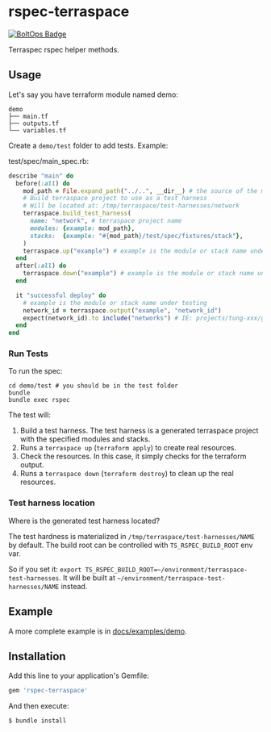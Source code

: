 # rspec-terraspace

[![BoltOps Badge](https://img.boltops.com/boltops/badges/boltops-badge.png)](https://www.boltops.com)

Terraspec rspec helper methods.

## Usage

Let's say you have terraform module named demo:

    demo
    ├── main.tf
    ├── outputs.tf
    └── variables.tf

Create a `demo/test` folder to add tests. Example:

test/spec/main_spec.rb:

```ruby
describe "main" do
  before(:all) do
    mod_path = File.expand_path("../..", __dir__) # the source of the module under testing is 2 levels up
    # Build terraspace project to use as a test harness
    # Will be located at: /tmp/terraspace/test-harnesses/network
    terraspace.build_test_harness(
      name: "network", # terraspace project name
      modules: {example: mod_path},
      stacks:  {example: "#{mod_path}/test/spec/fixtures/stack"},
    )
    terraspace.up("example") # example is the module or stack name under testing
  end
  after(:all) do
    terraspace.down("example") # example is the module or stack name under testing
  end

  it "successful deploy" do
    # example is the module or stack name under testing
    network_id = terraspace.output("example", "network_id")
    expect(network_id).to include("networks") # IE: projects/tung-xxx/global/networks/ladybug
  end
end
```

### Run Tests

To run the spec:

    cd demo/test # you should be in the test folder
    bundle
    bundle exec rspec

The test will:

1. Build a test harness. The test harness is a generated terraspace project with the specified modules and stacks.
2. Runs a `terraspace up` (`terraform apply`) to create real resources.
3. Check the resources. In this case, it simply checks for the terraform output.
4. Runs a `terraspace down` (`terraform destroy`) to clean up the real resources.

### Test harness location

Where is the generated test harness located?

The test hardness is materialized in `/tmp/terraspace/test-harnesses/NAME` by default. The build root can be controlled with `TS_RSPEC_BUILD_ROOT` env var.

So if you set it: `export TS_RSPEC_BUILD_ROOT=~/environment/terraspace-test-harnesses`. It will be built at `~/environment/terraspace-test-harnesses/NAME` instead.

## Example

A more complete example is in [docs/examples/demo](docs/examples/demo).

## Installation

Add this line to your application's Gemfile:

```ruby
gem 'rspec-terraspace'
```

And then execute:

    $ bundle install

